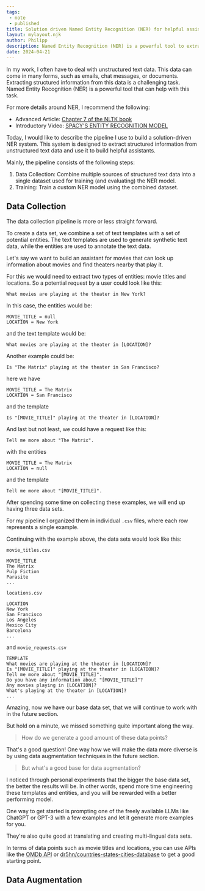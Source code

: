 ```yaml
---
tags:
 - note
 - published
title: Solution driven Named Entity Recognition (NER) for helpful assistants
layout: mylayout.njk
author: Philipp
description: Named Entity Recognition (NER) is a powerful tool to extract structured information from unstructured text. This note discusses how NER can be used to build helpful assistants.
date: 2024-04-21
---
```

In my work, I often have to deal with unstructured text data. This data can come in many forms, such as emails, chat messages, or documents. Extracting structured information from this data is a challenging task. Named Entity Recognition (NER) is a powerful tool that can help with this task.

For more details around NER, I recommend the following:
- Advanced Article: [Chapter 7 of the NLTK book](https://www.nltk.org/book/ch07.html)
- Introductory Video: [SPACY'S ENTITY RECOGNITION MODEL](https://www.youtube.com/watch?v=sqDHBH9IjRU)

Today, I would like to describe the pipeline I use to build a solution-driven NER system.
This system is designed to extract structured information from unstructured text data and use it to build helpful assistants.

Mainly, the pipeline consists of the following steps:
1. Data Collection: Combine multiple sources of structured text data into a single dataset used for training (and evaluating) the NER model.
2. Training: Train a custom NER model using the combined dataset.

## Data Collection
The data collection pipeline is more or less straight forward.

To create a data set, we combine a set of text templates with a set of potential entities.
The text templates are used to generate synthetic text data, while the entities are used to annotate the text data.

Let's say we want to build an assistant for movies that can look up information about movies and find theaters nearby that play it.

For this we would need to extract two types of entities: movie titles and locations.
So a potential request by a user could look like this:
```text
What movies are playing at the theater in New York?
```
In this case, the entities would be:
```text
MOVIE_TITLE = null
LOCATION = New York
```
and the text template would be:
```text
What movies are playing at the theater in [LOCATION]?
```

Another example could be:
```text
Is "The Matrix" playing at the theater in San Francisco?
```
here we have
```text
MOVIE_TITLE = The Matrix
LOCATION = San Francisco
```
and the template
```text
Is "[MOVIE_TITLE]" playing at the theater in [LOCATION]?
```

And last but not least, we could have a request like this:
```text
Tell me more about "The Matrix".
```
with the entities
```text
MOVIE_TITLE = The Matrix
LOCATION = null
```
and the template
```text
Tell me more about "[MOVIE_TITLE]".
```
After spending some time on collecting these examples, we will end up having three data sets.

For my pipeline I organized them in individual `.csv` files, where each row represents a single example.

Continuing with the example above, the data sets would look like this:

`movie_titles.csv`
```csv
MOVIE_TITLE
The Matrix
Pulp Fiction
Parasite
...
```
`locations.csv`
```csv
LOCATION
New York
San Francisco
Los Angeles
Mexico City
Barcelona
...
```
and `movie_requests.csv`
```csv
TEMPLATE
What movies are playing at the theater in [LOCATION]?
Is "[MOVIE_TITLE]" playing at the theater in [LOCATION]?
Tell me more about "[MOVIE_TITLE]".
Do you have any information about "[MOVIE_TITLE]"?
Any movies playing in [LOCATION]?
What's playing at the theater in [LOCATION]?
...
```

Amazing, now we have our base data set, that we will continue to work with in the future section.

But hold on a minute, we missed something quite important along the way.

> How do we generate a good amount of these data points?

That's a good question! One way how we will make the data more diverse is by using data augmentation techniques in the future section.

> But what's a good base for data augmentation?

I noticed through personal experiments that the bigger the base data set, the better the results will be.
In other words, spend more time engineering these templates and entities, and you will be rewarded with a better performing model.

One way to get started is prompting one of the freely available LLMs like ChatGPT or GPT-3 with a few examples and let it generate more examples for you.

They're also quite good at translating and creating multi-lingual data sets.

In terms of data points such as movie titles and locations, you can use APIs like the [OMDb API](http://www.omdbapi.com/) or [dr5hn/countries-states-cities-database](https://github.com/dr5hn/countries-states-cities-database) to get a good starting point.

## Data Augmentation


